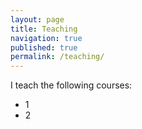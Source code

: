 ```yaml
---
layout: page
title: Teaching
navigation: true
published: true
permalink: /teaching/
---
```


I teach the following courses:

* 1
* 2

